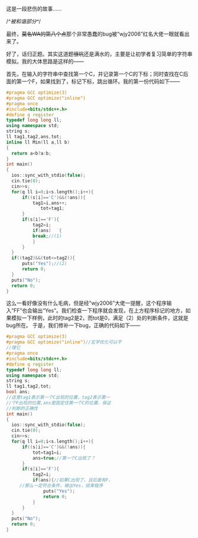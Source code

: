 这是一段悲伤的故事……

/*^被和谐部分^*/

  最终，~~莫名WA的第八个点~~那个非常愚蠢的bug被“wjy2006”红名大佬一眼就看出来了。

  好了，话归正题。其实这道题~~很坑~~还是满水的，主要是让初学者复习简单的字符串模拟。我的大体思路是这样的——

  首先，在输入的字符串中查找第一个C，并记录第一个C的下标；同时查找在C后面的第一个F，如果找到了，标记下标，跳出循环。我的第一份代码如下——
  
  ```cpp
#pragma GCC optimize(3)
#pragma GCC optimize("inline")
#pragma once
#include<bits/stdc++.h>
#define q register
typedef long long ll;
using namespace std;
string s;
ll tag1,tag2,ans,tot;
inline ll Min(ll a,ll b)
{
    return a<b?a:b;
}
int main()
{
    ios::sync_with_stdio(false);
    cin.tie(0);
    cin>>s;
    for(q ll i=0;i<s.length();i++){
        if((s[i]=='C')&&(!ans)){
            tag1=i,ans++;
               tot=tag1;   	
        }
        if(s[i]=='F'){
            tag2=i;   
            if(ans)   {
            break;//(1)
            }
        }
    }
    if((tag2)&&(tot<=tag2)){
        puts("Yes");//(2)
        return 0;
    }
    puts("No");
    return 0;
}
```

  这么一看好像没有什么毛病，但是经“wjy2006”大佬一提醒，这个程序输入“FF”也会输出“Yes”。我们检查一下程序就会发现，在上方程序标记的地方，如果模拟一下样例，此时的tag2是2，而tot是0，满足（2）处的判断条件，这就是bug所在。
  于是，我们修补一下bug，正确的代码如下——
  ```cpp
#pragma GCC optimize(3)
#pragma GCC optimize("inline")//玄学优化可以不
//理它
#pragma once
#include<bits/stdc++.h>
#define q register
typedef long long ll;
using namespace std;
string s;
ll tag1,tag2,tot;
bool ans;
//这里tag1表示第一个C出现的位置，tag2表示第一
//个F出现的位置,ans是固定住第一个C的位置，保证
//判断的正确性
int main()
{
    ios::sync_with_stdio(false);
    cin.tie(0);
    cin>>s;
    for(q ll i=0;i<s.length();i++){
        if((s[i]=='C')&&(!ans)){
            tot=tag1=i;
			ans=true;//第一个C出现了？  
        }
        if(s[i]=='F'){
            tag2=i;   
            if(ans){//如果C出现了，且后面有F，
       //那么一定符合条件，输出Yes，结束程序
                puts("Yes");
                return 0;
            }
        }
    }
    puts("No");
    return 0;
}
```

